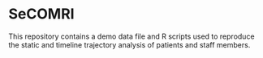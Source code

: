 # SeCOMRI

This repository contains a demo data file and R scripts used to reproduce the static and timeline trajectory analysis of patients and staff members. 



